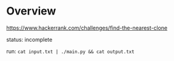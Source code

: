 # Overview

https://www.hackerrank.com/challenges/find-the-nearest-clone

status: incomplete

run: `cat input.txt | ./main.py && cat output.txt`


